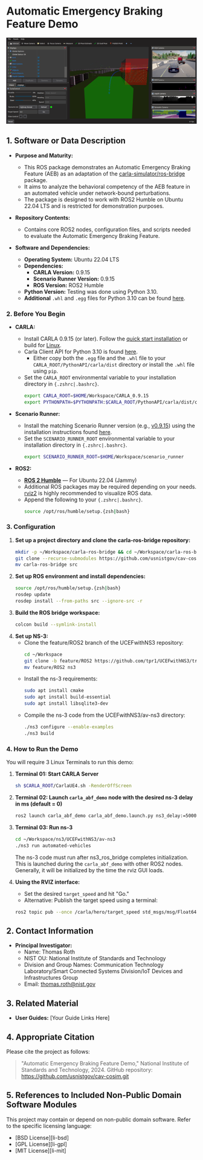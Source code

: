 # Automatic Emergency Braking Feature Demo
![rviz setup](./docs/images/abf_demo.png "ABF Demo")

## 1. Software or Data Description

- **Purpose and Maturity:**
  - This ROS package demonstrates an Automatic Emergency Braking Feature (AEB) as an adaptation of the [carla-simulator/ros-bridge](https://github.com/carla-simulator/ros-bridge) package.
  - It aims to analyze the behavioral competency of the AEB feature in an automated vehicle under network-bound perturbations.
  - The package is designed to work with ROS2 Humble on Ubuntu 22.04 LTS and is restricted for demonstration purposes.

- **Repository Contents:**
  - Contains core ROS2 nodes, configuration files, and scripts needed to evaluate the Automatic Emergency Braking Feature.

- **Software and Dependencies:**
  - **Operating System:** Ubuntu 22.04 LTS
  - **Dependencies:**
    - **CARLA Version:** 0.9.15
    - **Scenario Runner Version:** 0.9.15
    - **ROS Version:** ROS2 Humble
  - **Python Version:** Testing was done using Python 3.10.
  - **Additional** `.whl` and `.egg` files for Python 3.10 can be found [here](https://github.com/gezp/carla_ros/releases/).

### 2. Before You Begin
- **CARLA:**
  - Install CARLA 0.9.15 (or later). Follow the [quick start installation](https://carla.readthedocs.io/en/latest/start_quickstart/) or build for [Linux](https://carla.readthedocs.io/en/latest/build_linux/).
  - Carla Client API for Python 3.10 is found [here](https://github.com/gezp/carla_ros/releases/).
    - Either copy both the `.egg` file and the `.whl` file to your `CARLA_ROOT/PythonAPI/carla/dist` directory *or* install the `.whl` file using `pip`.
  - Set the `CARLA_ROOT` environmental variable to your installation directory in `{.zshrc|.bashrc}`.
    ```sh
    export CARLA_ROOT=$HOME/Workspace/CARLA_0.9.15
    export PYTHONPATH=$PYTHONPATH:$CARLA_ROOT/PythonAPI/carla/dist/carla-<carla_version_and_arch>.egg:$CARLA_ROOT/PythonAPI/carla
    ```

- **Scenario Runner:**
  - Install the matching Scenario Runner version (e.g., [v0.9.15](https://github.com/carla-simulator/scenario_runner/releases/tag/v0.9.15)) using the installation instructions found [here](https://carla-scenariorunner.readthedocs.io/en/latest/getting_scenariorunner/).
  - Set the `SCENARIO_RUNNER_ROOT` environmental variable to your installation directory in `{.zshrc|.bashrc}`.
    ```sh
    export SCENARIO_RUNNER_ROOT=$HOME/Workspace/scenario_runner
    ```

- **ROS2:**
  - [__ROS 2 Humble__](https://docs.ros.org/en/humble/Installation.html) — For Ubuntu 22.04 (Jammy)
  - Additional ROS packages may be required depending on your needs. [rviz2](https://github.com/ros2/rviz) is highly recommended to visualize ROS data.
  - Append the following to your `{.zshrc|.bashrc}`.
    ```sh
    source /opt/ros/humble/setup.{zsh|bash}
    ```

### 3. Configuration
1. **Set up a project directory and clone the carla-ros-bridge repository:**
    ```sh
    mkdir -p ~/Workspace/carla-ros-bridge && cd ~/Workspace/carla-ros-bridge
    git clone --recurse-submodules https://github.com/usnistgov/cav-cosim.git
    mv carla-ros-bridge src
    ``` 
2. **Set up ROS environment and install dependencies:**
    ```sh
    source /opt/ros/humble/setup.{zsh|bash}
    rosdep update
    rosdep install --from-paths src --ignore-src -r
    ```
3. **Build the ROS bridge workspace:**
    ```sh
    colcon build --symlink-install
    ```
4. **Set up NS-3:**
    - Clone the feature/ROS2 branch of the UCEFwithNS3 repository:
      ```sh
      cd ~/Workspace
      git clone -b feature/ROS2 https://github.com/tpr1/UCEFwithNS3/tree/feature/ROS2
      mv feature/ROS2 ns3
      ```
    - Install the ns-3 requirements:
      ```sh
      sudo apt install cmake
      sudo apt install build-essential
      sudo apt install libsqlite3-dev
      ```
    - Compile the ns-3 code from the UCEFwithNS3/av-ns3 directory:
      ```sh
      ./ns3 configure --enable-examples
      ./ns3 build
      ```

### 4. How to Run the Demo
You will require 3 Linux Terminals to run this demo:

1. **Terminal 01: Start CARLA Server**
    ```sh
    sh $CARLA_ROOT/CarlaUE4.sh -RenderOffScreen
    ```
2. **Terminal 02: Launch `carla_abf_demo` node with the desired ns-3 delay in ms (default = 0)**
    ```sh
    ros2 launch carla_abf_demo carla_abf_demo.launch.py ns3_delay:=5000
    ```
3. **Terminal 03: Run ns-3**
    ```sh
    cd ~/Workspace/ns3/UCEFwithNS3/av-ns3
    ./ns3 run automated-vehicles
    ```
    The ns-3 code must run after ns3_ros_bridge completes initialization. This is launched during the `carla_abf_demo` with other ROS2 nodes. Generally, it will be initialized by the time the rviz GUI loads.

4. **Using the RVIZ interface:**
    - Set the desired `target_speed` and hit "Go."
    - Alternative: Publish the target speed using a terminal:
    ```sh
    ros2 topic pub --once /carla/hero/target_speed std_msgs/msg/Float64 "{data: 21.0}"
    ```

## 2. Contact Information

- **Principal Investigator:** 
  - Name: Thomas Roth
  - NIST OU: National Institute of Standards and Technology
  - Division and Group Names: Communication Technology Laboratory/Smart Connected Systems Division/IoT Devices and Infrastructures Group
  - Email: thomas.roth@nist.gov

## 3. Related Material

- **User Guides:** [Your Guide Links Here]

## 4. Appropriate Citation

Please cite the project as follows:
> "Automatic Emergency Braking Feature Demo," National Institute of Standards and Technology, 2024. GitHub repository: https://github.com/usnistgov/cav-cosim.git

## 5. References to Included Non-Public Domain Software Modules

This project may contain or depend on non-public domain software. Refer to the specific licensing language:
- [BSD License][li-bsd]
- [GPL License][li-gpl]
- [MIT License][li-mit]
